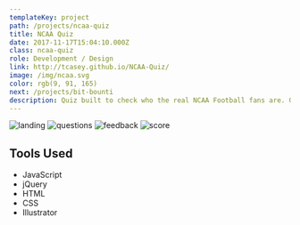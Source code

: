 ```yaml
---
templateKey: project
path: /projects/ncaa-quiz
title: NCAA Quiz
date: 2017-11-17T15:04:10.000Z
class: ncaa-quiz
role: Development / Design
link: http://tcasey.github.io/NCAA-Quiz/
image: /img/ncaa.svg
color: rgb(9, 91, 165)
next: /projects/bit-bounti
description: Quiz built to check who the real NCAA Football fans are. Give it a try 😉
---
```


![landing](/img/ncaa/landing.png)
![questions](/img/ncaa/questions.png)
![feedback](/img/ncaa/feedback.png)
![score](/img/ncaa/score.png)

## Tools Used

* JavaScript
* jQuery
* HTML
* CSS
* Illustrator
